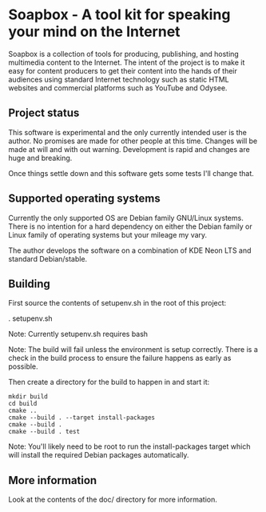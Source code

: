 # Soapbox - A tool kit for speaking your mind on the Internet

Soapbox is a collection of tools for producing, publishing, and hosting
multimedia content to the Internet. The intent of the project is to
make it easy for content producers to get their content into the
hands of their audiences using standard Internet technology such
as static HTML websites and commercial platforms such as YouTube
and Odysee.

## Project status

This software is experimental and the only currently intended user is the author.
No promises are made for other people at this time. Changes will be made at will
and with out warning. Development is rapid and changes are huge and breaking.

Once things settle down and this software gets some tests I'll change that.

## Supported operating systems

Currently the only supported OS are Debian family GNU/Linux systems. There
is no intention for a hard dependency on either the Debian family or Linux
family of operating systems but your mileage my vary.

The author develops the software on a combination of KDE Neon LTS and standard
Debian/stable.

## Building

First source the contents of setupenv.sh in the root of this project:

  . setupenv.sh

Note: Currently setupenv.sh requires bash

Note: The build will fail unless the environment is setup correctly. There is a
check in the build process to ensure the failure happens as early as possible.

Then create a directory for the build to happen in and start it:

    mkdir build
    cd build
    cmake ..
    cmake --build . --target install-packages
    cmake --build .
    cmake --build . test

Note: You'll likely need to be root to run the install-packages target which
will install the required Debian packages automatically.

## More information

Look at the contents of the doc/ directory for more information.

